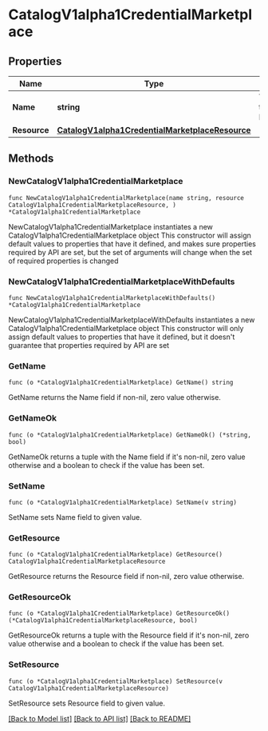 # CatalogV1alpha1CredentialMarketplace

## Properties

Name | Type | Description | Notes
------------ | ------------- | ------------- | -------------
**Name** | **string** | The name of the Marketplace. | 
**Resource** | [**CatalogV1alpha1CredentialMarketplaceResource**](CatalogV1alpha1CredentialMarketplaceResource.md) |  | 

## Methods

### NewCatalogV1alpha1CredentialMarketplace

`func NewCatalogV1alpha1CredentialMarketplace(name string, resource CatalogV1alpha1CredentialMarketplaceResource, ) *CatalogV1alpha1CredentialMarketplace`

NewCatalogV1alpha1CredentialMarketplace instantiates a new CatalogV1alpha1CredentialMarketplace object
This constructor will assign default values to properties that have it defined,
and makes sure properties required by API are set, but the set of arguments
will change when the set of required properties is changed

### NewCatalogV1alpha1CredentialMarketplaceWithDefaults

`func NewCatalogV1alpha1CredentialMarketplaceWithDefaults() *CatalogV1alpha1CredentialMarketplace`

NewCatalogV1alpha1CredentialMarketplaceWithDefaults instantiates a new CatalogV1alpha1CredentialMarketplace object
This constructor will only assign default values to properties that have it defined,
but it doesn't guarantee that properties required by API are set

### GetName

`func (o *CatalogV1alpha1CredentialMarketplace) GetName() string`

GetName returns the Name field if non-nil, zero value otherwise.

### GetNameOk

`func (o *CatalogV1alpha1CredentialMarketplace) GetNameOk() (*string, bool)`

GetNameOk returns a tuple with the Name field if it's non-nil, zero value otherwise
and a boolean to check if the value has been set.

### SetName

`func (o *CatalogV1alpha1CredentialMarketplace) SetName(v string)`

SetName sets Name field to given value.


### GetResource

`func (o *CatalogV1alpha1CredentialMarketplace) GetResource() CatalogV1alpha1CredentialMarketplaceResource`

GetResource returns the Resource field if non-nil, zero value otherwise.

### GetResourceOk

`func (o *CatalogV1alpha1CredentialMarketplace) GetResourceOk() (*CatalogV1alpha1CredentialMarketplaceResource, bool)`

GetResourceOk returns a tuple with the Resource field if it's non-nil, zero value otherwise
and a boolean to check if the value has been set.

### SetResource

`func (o *CatalogV1alpha1CredentialMarketplace) SetResource(v CatalogV1alpha1CredentialMarketplaceResource)`

SetResource sets Resource field to given value.



[[Back to Model list]](../README.md#documentation-for-models) [[Back to API list]](../README.md#documentation-for-api-endpoints) [[Back to README]](../README.md)


